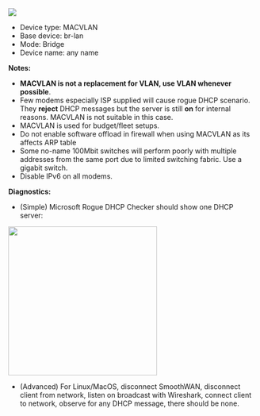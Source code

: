 <img src="https://raw.githubusercontent.com/TalalMash/SmoothWAN-web/main/macvlan.svg">  
  
- Device type: MACVLAN
- Base device: br-lan
- Mode: Bridge
- Device name: any name  

**Notes:** <br>
- **MACVLAN is not a replacement for VLAN, use VLAN whenever possible**.
- Few modems especially ISP supplied will cause rogue DHCP scenario. They **reject** DHCP messages but the server is still **on** for internal reasons. MACVLAN is not suitable in this case.
- MACVLAN is used for budget/fleet setups.
- Do not enable software offload in firewall when using MACVLAN as its affects ARP table <br>
- Some no-name 100Mbit switches will perform poorly with multiple addresses from the same port due to limited switching fabric. Use a gigabit switch. <br>
- Disable IPv6 on all modems.

**Diagnostics:**  
* (Simple) Microsoft Rogue DHCP Checker should show one DHCP server:    
<img src="https://user-images.githubusercontent.com/96490382/167432465-d0816b39-ddb1-43fd-9925-916f05284f67.png" width=300px/>    

* (Advanced) For Linux/MacOS, disconnect SmoothWAN, disconnect client from network, listen on broadcast with Wireshark, connect client to network, observe for any DHCP message, there should be none.
